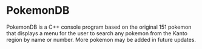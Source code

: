 # PokemonDB
PokemonDB is a C++ console program based on the original 151 pokemon that displays a menu for the user to search any pokemon from the Kanto region by name or number. More pokemon may be added in future updates.

